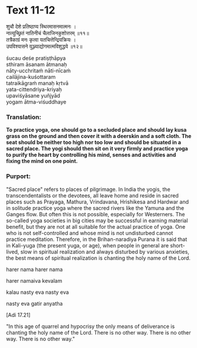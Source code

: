 # Text 11-12

शुचौ देशे प्रतिष्ठाप्य स्थिरमासनमात्मनः ।  
नात्युच्छ्रितं नातिनीचं चैलाजिनकुशोत्तरम् ॥११॥  
तत्रैकाग्रं मनः कृत्वा यतचित्तेन्द्रियक्रियः ।  
उपविश्यासने युञ्ज्याद्योगमात्मविशुद्धये ॥१२॥

śucau deśe pratiṣṭhāpya  
sthiram āsanam ātmanaḥ  
nāty-ucchritaḿ nāti-nīcaḿ  
cailājina-kuśottaram  
tatraikāgraḿ manaḥ kṛtvā  
yata-cittendriya-kriyaḥ  
upaviśyāsane yuñjyād  
yogam ātma-viśuddhaye



### Translation:

**To practice yoga, one should go to a secluded place and should lay kusa grass on the ground and then cover it with a deerskin and a soft cloth. The seat should be neither too high nor too low and should be situated in a sacred place. The yogi should then sit on it very firmly and practice yoga to purify the heart by controlling his mind, senses and activities and fixing the mind on one point.**

### Purport:

"Sacred place" refers to places of pilgrimage. In India the yogis, the transcendentalists or the devotees, all leave home and reside in sacred places such as Prayaga, Mathura, Vrindavana, Hrishikesa and Hardwar and in solitude practice yoga where the sacred rivers like the Yamuna and the Ganges flow. But often this is not possible, especially for Westerners. The so-called yoga societies in big cities may be successful in earning material benefit, but they are not at all suitable for the actual practice of yoga. One who is not self-controlled and whose mind is not undisturbed cannot practice meditation. Therefore, in the Brihan-naradiya Purana it is said that in Kali-yuga (the present yuga, or age), when people in general are short-lived, slow in spiritual realization and always disturbed by various anxieties, the best means of spiritual realization is chanting the holy name of the Lord.

harer nama harer nama

harer namaiva kevalam

kalau nasty eva nasty eva

nasty eva gatir anyatha

[Adi 17.21]

"In this age of quarrel and hypocrisy the only means of deliverance is chanting the holy name of the Lord. There is no other way. There is no other way. There is no other way."